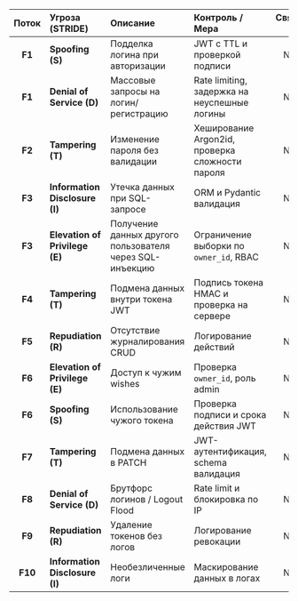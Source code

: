 |  Поток  | Угроза (STRIDE)                | Описание                                                 | Контроль / Мера                                 | Связанный NFR | Проверка / Артефакт                                    |
| :-----: | :----------------------------- | :------------------------------------------------------- | :---------------------------------------------- |:-------------:| :----------------------------------------------------- |
|  **F1** | **Spoofing (S)**               | Подделка логина при авторизации                          | JWT с TTL и проверкой подписи                   |    NFR-01     | `pytest test_auth_login_success`                       |
|  **F1** | **Denial of Service (D)**      | Массовые запросы на логин/регистрацию                    | Rate limiting, задержка на неуспешные логины    |    NFR-07     | нагрузочные тесты / redis limiter                      |
|  **F2** | **Tampering (T)**              | Изменение пароля без валидации                           | Хеширование Argon2id, проверка сложности пароля |    NFR-02     | `unit test_password_hash_and_verify`                   |
|  **F3** | **Information Disclosure (I)** | Утечка данных при SQL-запросе                            | ORM и Pydantic валидация                        |    NFR-09     | Bandit / SQLi тест                                     |
|  **F3** | **Elevation of Privilege (E)** | Получение данных другого пользователя через SQL-инъекцию | Ограничение выборки по `owner_id`, RBAC         |    NFR-03     | `pytest test_get_wish_forbidden`                       |
|  **F4** | **Tampering (T)**              | Подмена данных внутри токена JWT                         | Подпись токена HMAC и проверка на сервере       |    NFR-01     | `pytest test_create_access_token_contains_sub_and_exp` |
|  **F5** | **Repudiation (R)**            | Отсутствие журналирования CRUD                           | Логирование действий                            |    NFR-08     | Проверка логов в тестовой среде                        |
|  **F6** | **Elevation of Privilege (E)** | Доступ к чужим wishes                                    | Проверка `owner_id`, роль admin                 |    NFR-03     | `e2e test_get_wish_forbidden`                          |
|  **F6** | **Spoofing (S)**               | Использование чужого токена                              | Проверка подписи и срока действия JWT           |    NFR-01     | `pytest test_get_current_user_valid_token`             |
|  **F7** | **Tampering (T)**              | Подмена данных в PATCH                                   | JWT-аутентификация, schema валидация            |    NFR-09     | `pytest test_update_wish_invalid_data`                 |
|  **F8** | **Denial of Service (D)**      | Брутфорс логинов / Logout Flood                          | Rate limit и блокировка по IP                   |    NFR-07     | Нагрузочные тесты / redis limiter                      |
|  **F9** | **Repudiation (R)**            | Удаление токенов без логов                               | Логирование ревокации                           |    NFR-08     | Лог `revoke_token`                                     |
| **F10** | **Information Disclosure (I)** | Необезличенные логи                                      | Маскирование данных в логах                     |    NFR-08     | Ручная верификация формата логов                       |
